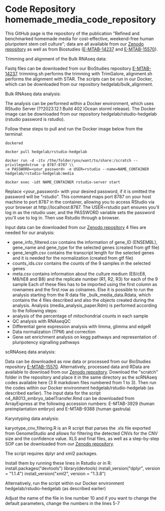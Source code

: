# Code Repository homemade_media_code_repository

This GitHub page is the repository of the publication "Refined and benchmarked homemade media for cost-effective, weekend-free human pluripotent stem cell culture"; data are all available from our [Zenodo repository](https://zenodo.org/doi/10.5281/zenodo.12684584) as well as from Biostudies ([E-MTAB-14237](https://www.ebi.ac.uk/biostudies/arrayexpress/studies/E-MTAB-14237) and [E-MTAB-15570](https://www.ebi.ac.uk/biostudies/arrayexpress/studies/E-MTAB-15570)).

Trimming and alignment of the Bulk RNAseq data:

Fastq files can be downloaded from our BioStudies repository [E-MTAB-14237](https://www.ebi.ac.uk/biostudies/arrayexpress/studies/E-MTAB-14237).
trimming.sh performs the trimming with TrimGalore, alignment.sh performs the alignment with STAR. The scripts can be run in our Docker, which can be downloaded from our repository hedgelab/bulk_alignment.

Bulk RNAseq data analysis:

The analysis can be performed within a Docker environment, which uses RStudio Server (??2023.12.1 Build 402 ìOcean stormî release). The Docker image can be downloaded from our repository hedgelab/rstudio-hedgelab (rstudio password is rstudio). 

Follow these steps to pull and run the Docker image below from the terminal:

    dockered

    docker pull hedgelab/rstudio-hedgelab

    docker run -d -itv /the/folder/you/want/to/share:/scratch --privileged=true -p 8787:8787 \\
    -e PASSWORD=<your_password> -e USER=rstudio --name=NAME_CONTAINER hedgelab/rstudio-hedgelab:media

    docker exec -idt NAME_CONTAINER rstudio-server start

Replace <your_password> with your desired password, if it is omitted the password will be "rstudio". This command maps port 8787 on your host machine to port 8787 in the container, allowing you to access RStudio via your browser at http://localhost:8787. The USER=rstudio part ensures you'll log in as the rstudio user, and the PASSWORD variable sets the password you'll use to log in.
Then use Rstudio through a browser.

Input data can be downloaded from our [Zenodo repository](https://zenodo.org/doi/10.5281/zenodo.12684584)
4 files are needed for our analysis:
* gene_info_filtered.csv contains the information of gene_ID (ENSEMBL), gene_name and gene_type for the selected genes (created from gtf file)
* gene_length.csv contains the transcript length for the selected genes and it is needed for the normalization (created from gtf file)
* counts_ids.csv contains the counts of the 9 samples in the selected genes
* meta.csv contains information about the culture medium (E8/cE8, M8/hE8 and B8) and the replicate number (R1, R2, R3) for each of the 9 sample
Each of these files has to be imported using the first column as rownames and the first row as colnames.
Else it is possible to run the analysis starting from the R data file _bulk_media_data.Rdata, which contains the 4 files described and also the objects  created during the analysis.
Analysis (media_analysis_paper.Rdm) is performed according to the following  steps:
* analysis of the percentage of mitochondrial counts in each sample
* QC analysis with RNAseqQC
* Differential gene expression analysis with limma, glimma and edgeR
* Data normalization (TPM) and correction
* Gene set enrichment analysis on kegg pathways and representation of pluripotency signalling pathways

scRNAseq data analysis:

Data can be downloaded as row data or processed from our BioStudies repository [E-MTAB-15570](https://www.ebi.ac.uk/biostudies/arrayexpress/studies/E-MTAB-15570). Alternatively, processed data and RData are available to download from our [Zenodo repository](https://zenodo.org/doi/10.5281/zenodo.12684584). Download the "scratch" folder in the repository and place it in the same directory as the scRNAseq codes available here (3 R markdown files numbered from 1 to 3). Then run the codes within our Docker environment hedgelab/rstudio-hedgelab (as described earlier). The input data for the script n4_AB013_embryo_labelTransfer.Rmd can be downloaded from ArrayExpress at the following accession numbers: E-MTAB-3929 (human preimplantation embryo) and E-MTAB-9388 (human gastrula)

Karyotyping data analysis:

karyotype_cnv_filtering.R is an R script that parses the .xls file exported from GenomeStudio and allows for filtering the detected CNVs for the CNV size and the confidence value. XLS and final files, as well as a step-by-step SOP can be downloaded from our [Zenodo repository](https://zenodo.org/doi/10.5281/zenodo.12684584).

The script requires dplyr and xml2 packages.

Install them by running these lines in Rstudio or in R:
install.packages("devtools")
library(devtools)
install_version("dplyr", version = "1.1.4")
install_version("xml2", version = "1.3.8")

Alternatively, run the script within our Docker environment hedgelab/rstudio-hedgelab (as described earlier)

Adjust the name of the file in line number 10 and if you want to change the default parameters, change the numbers in the lines 5-7


